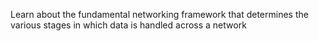 Learn about the fundamental networking framework that determines the various stages in which data is handled across a network

